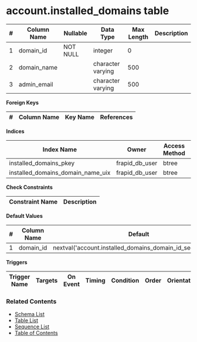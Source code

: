# account.installed_domains table



| # | Column Name | Nullable | Data Type | Max Length | Description |
| --- | --- | --- | --- | --- | --- |
| 1 | domain_id | NOT NULL | integer | 0 |  |
| 2 | domain_name |  | character varying | 500 |  |
| 3 | admin_email |  | character varying | 500 |  |



**Foreign Keys**

| # | Column Name | Key Name | References |
| --- | --- | --- | --- |



**Indices**

| Index Name | Owner | Access Method | Definition | Description |
| --- | --- | --- | --- | --- |
| installed_domains_pkey | frapid_db_user | btree | domain_id |  |
| installed_domains_domain_name_uix | frapid_db_user | btree | lower(domain_name::text) |  |



**Check Constraints**

| Constraint Name | Description |
| --- | --- |



**Default Values**

| # | Column Name | Default |
| --- | --- | --- |
| 1 | domain_id | nextval('account.installed_domains_domain_id_seq'::regclass) |


**Triggers**

| Trigger Name | Targets | On Event | Timing | Condition | Order | Orientation | Description |
| --- | --- | --- | --- | --- | --- | --- | --- |


### Related Contents
* [Schema List](../../schemas.md)
* [Table List](../../tables.md)
* [Sequence List](../../sequences.md)
* [Table of Contents](../../README.md)
